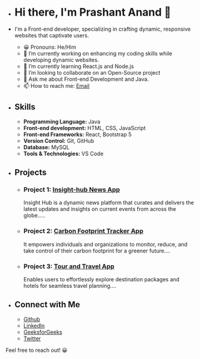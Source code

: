 - # Hi there, I'm Prashant Anand 👋

- I'm a Front-end developer, specializing in crafting dynamic, responsive websites that captivate users. 

  - 😀 Pronouns: He/Him
  - 🔭 I’m currently working on enhancing my coding skills while developing dynamic websites.
  - 🌱 I’m currently learning React.js and Node.js
  - 👯 I’m looking to collaborate on an Open-Source project
  - 💬 Ask me about Front-end Development and Java.
  - 📫 How to reach me: [Email](mailto:prashantanandcse2025@gmail.com)
    <!--  - ⚡ **Personal Website:** [Portfolio](link). -->

- ## Skills
  - **Programming Language:** Java 
  - **Front-end development:** HTML, CSS, JavaScript 
  - **Front-end Frameworks:** React, Bootstrap 5
  - **Version Control:** Git, GitHub
  - **Database:** MySQL 
  - **Tools & Technologies:** VS Code

- ## Projects
  - ### Project 1: [Insight-hub News App](https://insight-hub-green.vercel.app/ )
     Insight Hub is a dynamic news platform that curates and delivers the latest updates and insights on current events from across the globe.....
  - ### Project 2: [Carbon Footprint Tracker App](https://carbon-footprint-tracker-rho.vercel.app/)
     It empowers individuals and organizations to monitor, reduce, and take control of their carbon footprint for a greener future....
  - ### Project 3: [Tour and Travel App]( https://659b0dc3482624d15119b69b--endearing-rugelach-0c6e02.netlify.app/ )
     Enables users to effortlessly explore destination packages and hotels for seamless travel planning....

- ## Connect with Me
  - [Github](https://github.com/PrashantAnand03)
  - [LinkedIn](https://www.linkedin.com/in/prashant-anand2oo3)
  - [GeeksforGeeks](https://auth.geeksforgeeks.org/user/prashantanand03)
  - [Twitter](https://twitter.com/PrashanAnand)

Feel free to reach out! 😀

    
